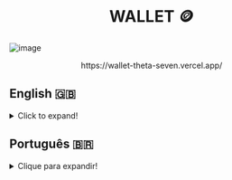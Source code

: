 <h1 align="center">WALLET 🪙</h1>

![image](https://user-images.githubusercontent.com/96205316/187811294-d0cb1bcc-b27a-4c7b-8cd6-6213d9f5e5ac.png)
<p align="center">https://wallet-theta-seven.vercel.app/</p>

## English 🇬🇧
<details>
  <summary>Click to expand!</summary>
  
### Description 📝
Wallet is an expense-tracker with a currency converter inside, where users can add, edit, remove and visualize their spendings. All expenses are converted to BRL (Brazilian Real). This project was developed during the Front-end module at [Trybe](https://www.betrybe.com/) in May, 2022.

### Technologies and Tools 🔧
<img src="https://img.shields.io/badge/JavaScript-323330?style=for-the-badge&logo=javascript&logoColor=F7DF1E" alt="js-logo"/>
<img src="https://img.shields.io/badge/React-20232A?style=for-the-badge&logo=react&logoColor=61DAFB" alt="react-logo"/>
<img src="https://img.shields.io/badge/React_Router-CA4245?style=for-the-badge&logo=react-router&logoColor=white" alt="router-logo"/>
<img src="https://img.shields.io/badge/Redux-593D88?style=for-the-badge&logo=redux&logoColor=white" alt="redux-logo"/>
<img src="https://img.shields.io/badge/CSS3-1572B6?style=for-the-badge&logo=css3&logoColor=white" alt="css-logo"/>
<img src="https://img.shields.io/badge/Vercel-000000?style=for-the-badge&logo=vercel&logoColor=white" alt="vercel-logo"/>

Wallet was developed using **Javascript** and the **React** library. **React Router** was used to promote page navigation without page refresh and the **Redux** library made it possible to centralize and manage the application's state. Later on, I used **CSS3** for style and positioning and **Vercel** for this page's deployment.   
Data for currency conversion came from [this API](https://docs.awesomeapi.com.br/api-de-moedas).

### Installation 📋
1. Create a directory using the **mkdir** command:
```
  mkdir saraivais-projects
```

2. Access the directory using the **cd** command and clone the repository:
```
  cd saraivais-projects
  git clone git@github.com:saraivais/wallet.git
```

3. Access the project directory and install it's dependencies:
```
  cd wallet
  npm i
```

4. Lastly, use the **npm start** command and access the project via browser, using the following url
```
  http://localhost:3000
```

### You can find this project [here](https://wallet-theta-seven.vercel.app/)!

</details>

## Português 🇧🇷
<details>
  <summary>Clique para expandir!</summary>
  
### Descrição 📝
O Wallet é um rastreador de despesas com um conversor de moeda dentro, onde os usuários podem adicionar, editar, remover e visualizar seus gastos. Todas as despesas são convertidas para BRL (Real Brasileiro). Este projeto foi desenvolvido durante o módulo Front-end no [Trybe](https://www.betrybe.com/) em maio de 2022.

### Tecnologias e Ferramentas 🔧
<img src="https://img.shields.io/badge/JavaScript-323330?style=for-the-badge&logo=javascript&logoColor=F7DF1E" alt="js-logo"/>
<img src="https://img.shields.io/badge/React-20232A?style=for-the-badge&logo=react&logoColor=61DAFB" alt="react-logo"/>
<img src="https://img.shields.io/badge/React_Router-CA4245?style=for-the-badge&logo=react-router&logoColor=white" alt="router-logo"/>
<img src="https://img.shields.io/badge/Redux-593D88?style=for-the-badge&logo=redux&logoColor=white" alt="redux-logo"/>
<img src="https://img.shields.io/badge/CSS3-1572B6?style=for-the-badge&logo=css3&logoColor=white" alt="css-logo"/>
<img src="https://img.shields.io/badge/Vercel-000000?style=for-the-badge&logo=vercel&logoColor=white" alt="vercel-logo"/>

Wallet foi desenvolvido usando **Javascript** e a biblioteca **React**. O **React Router** foi usado para promover a navegação sem atualização da página e a biblioteca **Redux** possibilitou centralizar e gerenciar o estado da aplicação. Mais tarde, usei **CSS3** para estilo e posicionamento e **Vercel** para fazer deploy desta página.   
Os dados para conversão de moeda vieram [desta API](https://docs.awesomeapi.com.br/api-de-moedas).

### Instalação 📋
1. Crie um diretório usando o comando **mkdir**:
```
  mkdir saraivais-projects
```

2. Acesse o diretório usando o comando **cd** e clone o repositório:
```
  cd saraivais-projects
  git clone git@github.com:saraivais/wallet.git
```

3. Acesse o diretório do projeto e instale suas dependências:
```
  cd wallet
  npm i
```

4. Por fim, use o comando **npm start** e acesse o projeto via navegador, usando a seguinte url
```
  http://localhost:3000
```
### Você pode encontrar este projeto [aqui](https://wallet-theta-seven.vercel.app/)!

</details>
